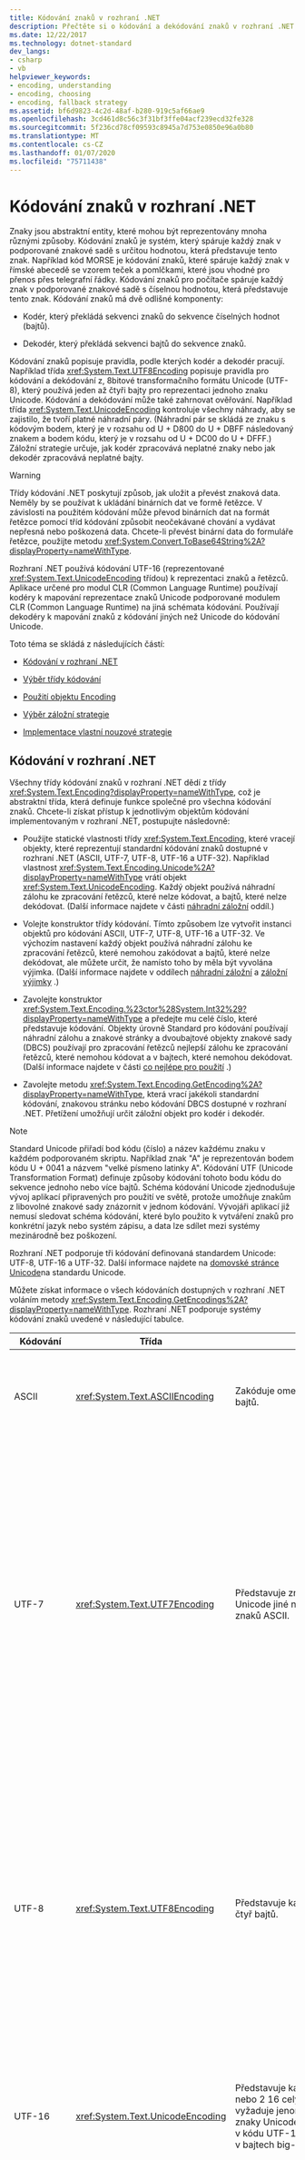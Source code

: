 ```yaml
---
title: Kódování znaků v rozhraní .NET
description: Přečtěte si o kódování a dekódování znaků v rozhraní .NET.
ms.date: 12/22/2017
ms.technology: dotnet-standard
dev_langs:
- csharp
- vb
helpviewer_keywords:
- encoding, understanding
- encoding, choosing
- encoding, fallback strategy
ms.assetid: bf6d9823-4c2d-48af-b280-919c5af66ae9
ms.openlocfilehash: 3cd461d8c56c3f31bf3ffe04acf239ecd32fe328
ms.sourcegitcommit: 5f236cd78cf09593c8945a7d753e0850e96a0b80
ms.translationtype: MT
ms.contentlocale: cs-CZ
ms.lasthandoff: 01/07/2020
ms.locfileid: "75711438"
---
```

# <a name="character-encoding-in-net"></a>Kódování znaků v rozhraní .NET

Znaky jsou abstraktní entity, které mohou být reprezentovány mnoha různými způsoby. Kódování znaků je systém, který spáruje každý znak v podporované znakové sadě s určitou hodnotou, která představuje tento znak. Například kód MORSE je kódování znaků, které spáruje každý znak v římské abecedě se vzorem teček a pomlčkami, které jsou vhodné pro přenos přes telegrafní řádky. Kódování znaků pro počítače spáruje každý znak v podporované znakové sadě s číselnou hodnotou, která představuje tento znak. Kódování znaků má dvě odlišné komponenty:

- Kodér, který překládá sekvenci znaků do sekvence číselných hodnot (bajtů).

- Dekodér, který překládá sekvenci bajtů do sekvence znaků.

Kódování znaků popisuje pravidla, podle kterých kodér a dekodér pracují. Například třída <xref:System.Text.UTF8Encoding> popisuje pravidla pro kódování a dekódování z, 8bitové transformačního formátu Unicode (UTF-8), který používá jeden až čtyři bajty pro reprezentaci jednoho znaku Unicode. Kódování a dekódování může také zahrnovat ověřování. Například třída <xref:System.Text.UnicodeEncoding> kontroluje všechny náhrady, aby se zajistilo, že tvoří platné náhradní páry. (Náhradní pár se skládá ze znaku s kódovým bodem, který je v rozsahu od U + D800 do U + DBFF následovaný znakem a bodem kódu, který je v rozsahu od U + DC00 do U + DFFF.)  Záložní strategie určuje, jak kodér zpracovává neplatné znaky nebo jak dekodér zpracovává neplatné bajty.

> [!WARNING]
> Třídy kódování .NET poskytují způsob, jak uložit a převést znaková data. Neměly by se používat k ukládání binárních dat ve formě řetězce. V závislosti na použitém kódování může převod binárních dat na formát řetězce pomocí tříd kódování způsobit neočekávané chování a vydávat nepřesná nebo poškozená data. Chcete-li převést binární data do formuláře řetězce, použijte metodu <xref:System.Convert.ToBase64String%2A?displayProperty=nameWithType>.

Rozhraní .NET používá kódování UTF-16 (reprezentované <xref:System.Text.UnicodeEncoding> třídou) k reprezentaci znaků a řetězců. Aplikace určené pro modul CLR (Common Language Runtime) používají kodéry k mapování reprezentace znaků Unicode podporované modulem CLR (Common Language Runtime) na jiná schémata kódování. Používají dekodéry k mapování znaků z kódování jiných než Unicode do kódování Unicode.

Toto téma se skládá z následujících částí:

- [Kódování v rozhraní .NET](../../../docs/standard/base-types/character-encoding.md#Encodings)

- [Výběr třídy kódování](../../../docs/standard/base-types/character-encoding.md#Selecting)

- [Použití objektu Encoding](../../../docs/standard/base-types/character-encoding.md#Using)

- [Výběr záložní strategie](../../../docs/standard/base-types/character-encoding.md#FallbackStrategy)

- [Implementace vlastní nouzové strategie](../../../docs/standard/base-types/character-encoding.md#Custom)

<a name="Encodings"></a>

## <a name="encodings-in-net"></a>Kódování v rozhraní .NET

Všechny třídy kódování znaků v rozhraní .NET dědí z třídy <xref:System.Text.Encoding?displayProperty=nameWithType>, což je abstraktní třída, která definuje funkce společné pro všechna kódování znaků. Chcete-li získat přístup k jednotlivým objektům kódování implementovaným v rozhraní .NET, postupujte následovně:

- Použijte statické vlastnosti třídy <xref:System.Text.Encoding>, které vracejí objekty, které reprezentují standardní kódování znaků dostupné v rozhraní .NET (ASCII, UTF-7, UTF-8, UTF-16 a UTF-32). Například vlastnost <xref:System.Text.Encoding.Unicode%2A?displayProperty=nameWithType> vrátí objekt <xref:System.Text.UnicodeEncoding>. Každý objekt používá náhradní zálohu ke zpracování řetězců, které nelze kódovat, a bajtů, které nelze dekódovat. (Další informace najdete v části [náhradní záložní](../../../docs/standard/base-types/character-encoding.md#Replacement) oddíl.)

- Volejte konstruktor třídy kódování. Tímto způsobem lze vytvořit instanci objektů pro kódování ASCII, UTF-7, UTF-8, UTF-16 a UTF-32. Ve výchozím nastavení každý objekt používá náhradní zálohu ke zpracování řetězců, které nemohou zakódovat a bajtů, které nelze dekódovat, ale můžete určit, že namísto toho by měla být vyvolána výjimka. (Další informace najdete v oddílech [náhradní záložní](../../../docs/standard/base-types/character-encoding.md#Replacement) a [záložní výjimky](../../../docs/standard/base-types/character-encoding.md#Exception) .)

- Zavolejte konstruktor <xref:System.Text.Encoding.%23ctor%28System.Int32%29?displayProperty=nameWithType> a předejte mu celé číslo, které představuje kódování. Objekty úrovně Standard pro kódování používají náhradní zálohu a znakové stránky a dvoubajtové objekty znakové sady (DBCS) používají pro zpracování řetězců nejlepší zálohu ke zpracování řetězců, které nemohou kódovat a v bajtech, které nemohou dekódovat. (Další informace najdete v části [co nejlépe pro použití](../../../docs/standard/base-types/character-encoding.md#BestFit) .)

- Zavolejte metodu <xref:System.Text.Encoding.GetEncoding%2A?displayProperty=nameWithType>, která vrací jakékoli standardní kódování, znakovou stránku nebo kódování DBCS dostupné v rozhraní .NET. Přetížení umožňují určit záložní objekt pro kodér i dekodér.

> [!NOTE]
> Standard Unicode přiřadí bod kódu (číslo) a název každému znaku v každém podporovaném skriptu. Například znak "A" je reprezentován bodem kódu U + 0041 a názvem "velké písmeno latinky A". Kódování UTF (Unicode Transformation Format) definuje způsoby kódování tohoto bodu kódu do sekvence jednoho nebo více bajtů. Schéma kódování Unicode zjednodušuje vývoj aplikací připravených pro použití ve světě, protože umožňuje znakům z libovolné znakové sady znázornit v jednom kódování. Vývojáři aplikací již nemusí sledovat schéma kódování, které bylo použito k vytváření znaků pro konkrétní jazyk nebo systém zápisu, a data lze sdílet mezi systémy mezinárodně bez poškození.
>
> Rozhraní .NET podporuje tři kódování definovaná standardem Unicode: UTF-8, UTF-16 a UTF-32. Další informace najdete na [domovské stránce Unicode](https://www.unicode.org/)na standardu Unicode.

Můžete získat informace o všech kódováních dostupných v rozhraní .NET voláním metody <xref:System.Text.Encoding.GetEncodings%2A?displayProperty=nameWithType>. Rozhraní .NET podporuje systémy kódování znaků uvedené v následující tabulce.

|Kódování|Třída|Popis|Výhody a nevýhody|
|--------------|-----------|-----------------|-------------------------------|
|ASCII|<xref:System.Text.ASCIIEncoding>|Zakóduje omezený rozsah znaků pomocí nižších sedmi bitů bajtů.|Protože toto kódování podporuje pouze hodnoty znaků z U + 0000 až U + 007F, ve většině případů není pro mezinárodní aplikace nedostatečné.|
|UTF-7|<xref:System.Text.UTF7Encoding>|Představuje znaky jako sekvence pro znaky 7 bitů ASCII. Znaky Unicode jiné než ASCII jsou reprezentovány řídicí sekvencí znaků ASCII.|UTF-7 podporuje protokoly, jako jsou e-maily a protokoly diskusních skupin. UTF-7 ale není obzvláště zabezpečená nebo robustní. V některých případech může změna jednoho bitu oddáleně měnit výklad celého řetězce v kódování UTF-7. V jiných případech mohou různé řetězce UTF-7 kódovat stejný text. Pro sekvence, které obsahují znaky jiné než ASCII, vyžaduje UTF-7 více místa než UTF-8 a kódování/dekódování je pomalejší. V důsledku toho byste měli použít UTF-8 místo UTF-7, pokud je to možné.|
|UTF-8|<xref:System.Text.UTF8Encoding>|Představuje každý bod kódu Unicode jako sekvenci jednoho až čtyř bajtů.|UTF-8 podporuje 8bitové velikosti dat a funguje dobře s mnoha stávajícími operačními systémy. Pro rozsah ASCII znaků je UTF-8 totožný s kódováním ASCII a umožňuje širší skupinu znaků. Pro skripty čínského japonštiny (CJK) ale může UTF-8 vyžadovat pro každý znak tři bajty a může potenciálně způsobit větší velikost dat než UTF-16. Všimněte si, že v některých případech množství dat ASCII, jako jsou značky HTML, zarovnává větší velikost pro rozsah CJK.|
|UTF-16|<xref:System.Text.UnicodeEncoding>|Představuje každý bod kódu Unicode jako sekvenci jednoho nebo 2 16 celých čísel. Většina běžných znaků Unicode vyžaduje jenom jeden bod kódu UTF-16, i když doplňkové znaky Unicode (U + 10000 a větší) vyžadují dva body náhrady v kódu UTF-16. Podporují se tyto objednávky ve Little endian a v bajtech big-endian.|Kódování UTF-16 je používáno modulem CLR (Common Language Runtime) k reprezentaci hodnot <xref:System.Char> a <xref:System.String> a používá ho operační systém Windows k reprezentaci `WCHAR`ch hodnot.|
|UTF-32|<xref:System.Text.UTF32Encoding>|Představuje každý bod kódu Unicode jako 32 celé číslo. Podporují se tyto objednávky ve Little endian a v bajtech big-endian.|Kódování UTF-32 se používá v případě, že aplikace chtějí zabránit tomu, aby se při kódování UTF-16 v operačních systémech, které zakódované místo příliš důležité, nepoužívaly kódování UTF-16. Jednoduché glyfy vykreslené na displeji mohou být zakódovány pomocí více než jednoho znaku UTF-32.|
|Kódování ANSI/ISO||Poskytuje podporu pro nejrůznější znakové stránky. V operačních systémech Windows se znakové stránky používají k podpoře konkrétního jazyka nebo skupiny jazyků. Tabulku, která obsahuje seznam kódových stránek podporovaných rozhraním .NET, naleznete v tématu Třída <xref:System.Text.Encoding>. Můžete načíst objekt kódování pro konkrétní znakovou stránku voláním metody <xref:System.Text.Encoding.GetEncoding%28System.Int32%29?displayProperty=nameWithType>.|Znaková stránka obsahuje 256 kódových bodů a je počítána od nuly. Ve většině kódových stránek představuje body kódu 0 až 127 znakovou sadu ASCII a body kódu 128 až 255 se výrazně liší mezi kódovými stránkami. Například znaková stránka 1252 poskytuje znaky pro systémy psaní latinkou, včetně angličtiny, němčiny a francouzštiny. Poslední 128 body kódu v kódové stránce 1252 obsahují znaky zvýraznění. Znaková stránka 1253 poskytuje kódy znaků, které jsou požadovány v systému řeckého zápisu. Poslední 128 body kódu v kódové stránce 1253 obsahují řecké znaky. V důsledku toho aplikace, která spoléhá na znakové stránky ANSI, nemůže ukládat Řecká a Německo do stejného textového streamu, pokud neobsahuje identifikátor, který označuje odkazovanou znakovou stránku.|
|Kódování dvoubajtové znakové sady (DBCS)||Podporuje jazyky, jako jsou čínština, japonština a korejština, které obsahují více než 256 znaků. Ve znakové sadě DBCS dvojice kódových bodů (Double Byte) představuje každý znak. Vlastnost <xref:System.Text.Encoding.IsSingleByte%2A?displayProperty=nameWithType> vrací `false` pro kódování znakové sady DBCS. Můžete načíst objekt kódování pro konkrétní sadu DBCS voláním metody <xref:System.Text.Encoding.GetEncoding%28System.Int32%29?displayProperty=nameWithType>.|Ve znakové sadě DBCS dvojice kódových bodů (Double Byte) představuje každý znak. Když aplikace zpracovává data sady DBCS, první bajt znaku DBCS (vedoucí bajt) se zpracuje v kombinaci s koncovým bajtem, který hned následuje. Vzhledem k tomu, že jedna dvojice dvoubajtových bodů kódu může představovat různé znaky v závislosti na znakové stránce, toto schéma stále nepovoluje kombinaci dvou jazyků, jako jsou japonština a čínština, ve stejném datovém proudu.|

Tato kódování umožňují pracovat s znaky Unicode a s kódováními, které se nejčastěji používají ve starších verzích aplikací. Kromě toho můžete vytvořit vlastní kódování definováním třídy, která je odvozena z <xref:System.Text.Encoding> a přepsání jejích členů.

### <a name="platform-notes-net-core"></a>Poznámky k platformě: .NET Core

Ve výchozím nastavení .NET Core nezpřístupňuje žádné kódování znakových stránek kromě znakové stránky 28591 a kódování Unicode, jako jsou UTF-8 a UTF-16. Můžete ale přidat kódování znakové stránky nalezené ve standardních aplikacích pro Windows, které cílí na rozhraní .NET do vaší aplikace. Úplné informace najdete v tématu <xref:System.Text.CodePagesEncodingProvider>.

<a name="Selecting"></a>

## <a name="selecting-an-encoding-class"></a>Výběr třídy kódování

Pokud máte příležitost vybrat kódování, které má aplikace používat, měli byste použít kódování Unicode, pokud je to vhodné <xref:System.Text.UTF8Encoding> nebo <xref:System.Text.UnicodeEncoding>. (.NET podporuje také třetí kódování Unicode, <xref:System.Text.UTF32Encoding>.)

Pokud plánujete použít kódování ASCII (<xref:System.Text.ASCIIEncoding>), vyberte místo toho možnost <xref:System.Text.UTF8Encoding>. Tato dvě kódování jsou shodná se znakovou sadou ASCII, ale <xref:System.Text.UTF8Encoding> mají následující výhody:

- Může představovat každý znak Unicode, zatímco <xref:System.Text.ASCIIEncoding> podporuje pouze hodnoty znaků Unicode mezi U + 0000 a U + 007F.

- Poskytuje detekci chyb a lepší zabezpečení.

- Byla vyladěna tak, aby byla co nejrychlejší a měla by být rychlejší než jakékoli jiné kódování. I pro obsah, který je zcela ve formátu ASCII, jsou operace prováděné s <xref:System.Text.UTF8Encoding> rychlejší než operace prováděné s <xref:System.Text.ASCIIEncoding>.

Měli byste zvážit použití <xref:System.Text.ASCIIEncoding> jenom pro starší verze aplikací. Nicméně i u starších aplikací může být <xref:System.Text.UTF8Encoding> lepší volbou z následujících důvodů (předpokládá se výchozí nastavení):

- Pokud má vaše aplikace obsah, který není výhradně ASCII a zakóduje ho pomocí <xref:System.Text.ASCIIEncoding>, každý znak bez ASCII kódování se zakóduje jako otazník (?). Pokud aplikace potom tato data dekóduje, dojde ke ztrátě informací.

- Pokud má vaše aplikace obsah, který není výhradně ASCII, a zakóduje ho pomocí <xref:System.Text.UTF8Encoding>, výsledek se zdá být nečitelný, pokud je interpretován jako ASCII. Pokud však aplikace použije k dekódování těchto dat dekodér UTF-8, data se úspěšně vykoná pomocí odezvy.

Ve webové aplikaci by se měly znaky odeslané klientovi v reakci na webový požadavek projevit kódováním použitým v klientovi. Ve většině případů byste měli nastavit vlastnost <xref:System.Web.HttpResponse.ContentEncoding%2A?displayProperty=nameWithType> na hodnotu vrácenou vlastností <xref:System.Web.HttpRequest.ContentEncoding%2A?displayProperty=nameWithType>, aby se zobrazil text v kódování, které uživatel očekává.

<a name="Using"></a>

## <a name="using-an-encoding-object"></a>Použití objektu Encoding

Kodér převede řetězec znaků (nejčastěji znaků Unicode) na jeho číselný ekvivalent (Byte). Například můžete použít kodér ASCII k převedení znaků Unicode na ASCII, aby se mohly zobrazit v konzole. Chcete-li provést převod, zavolejte metodu <xref:System.Text.Encoding.GetBytes%2A?displayProperty=nameWithType>. Chcete-li určit, kolik bajtů je potřeba k uložení kódovaných znaků před provedením kódování, můžete zavolat metodu <xref:System.Text.Encoding.GetByteCount%2A>.

Následující příklad používá jedno bajtové pole ke kódování řetězců ve dvou samostatných operacích. Udržuje index, který označuje počáteční pozici v bajtovém poli pro další sadu bajtů zakódovaných ve formátu ASCII. Volá metodu <xref:System.Text.ASCIIEncoding.GetByteCount%28System.String%29?displayProperty=nameWithType>, aby se zajistilo, že bajtové pole je dostatečně velké pro přizpůsobení kódovaného řetězce. Pak zavolá metodu <xref:System.Text.ASCIIEncoding.GetBytes%28System.String%2CSystem.Int32%2CSystem.Int32%2CSystem.Byte%5B%5D%2CSystem.Int32%29?displayProperty=nameWithType> pro kódování znaků v řetězci.

[!code-csharp[Conceptual.Encoding#8](../../../samples/snippets/csharp/VS_Snippets_CLR/conceptual.encoding/cs/getbytes1.cs#8)]
[!code-vb[Conceptual.Encoding#8](../../../samples/snippets/visualbasic/VS_Snippets_CLR/conceptual.encoding/vb/getbytes1.vb#8)]

Dekodér převede pole bajtů, které odráží konkrétní kódování znaků, do množiny znaků, buď v poli znaků nebo v řetězci. Chcete-li dekódovat pole bajtů do pole znaků, zavoláte metodu <xref:System.Text.Encoding.GetChars%2A?displayProperty=nameWithType>. Chcete-li dekódovat pole bajtů do řetězce, zavolejte metodu <xref:System.Text.Encoding.GetString%2A>. Chcete-li určit, kolik znaků je potřeba k uložení dekódovaných bajtů před provedením dekódování, můžete zavolat metodu <xref:System.Text.Encoding.GetCharCount%2A>.

Následující příklad kóduje tři řetězce a poté je dekóduje do jednoho pole znaků. Udržuje index, který označuje počáteční pozici v poli znaků pro další sadu dekódových znaků. Volá metodu <xref:System.Text.ASCIIEncoding.GetCharCount%2A>, aby se zajistilo, že je pole znaků dostatečně velké, aby se vešly všechny Dekódovatelné znaky. Pak zavolá metodu <xref:System.Text.ASCIIEncoding.GetChars%28System.Byte%5B%5D%2CSystem.Int32%2CSystem.Int32%2CSystem.Char%5B%5D%2CSystem.Int32%29?displayProperty=nameWithType> k dekódování pole bajtů.

[!code-csharp[Conceptual.Encoding#9](../../../samples/snippets/csharp/VS_Snippets_CLR/conceptual.encoding/cs/getchars1.cs#9)]
[!code-vb[Conceptual.Encoding#9](../../../samples/snippets/visualbasic/VS_Snippets_CLR/conceptual.encoding/vb/getchars1.vb#9)]

Metody kódování a dekódování třídy odvozené od <xref:System.Text.Encoding> jsou navrženy tak, aby fungovaly na kompletní sadě dat; To znamená, že všechna data, která mají být kódována nebo Dekódovaná, jsou uvedena v jediném volání metody. V některých případech jsou však data k dispozici v datovém proudu a data, která mají být kódována nebo Dekódovaná, mohou být k dispozici pouze ze samostatných operací čtení. K tomu je potřeba, aby operace kódování nebo dekódování pamatovala kterýkoli uložený stav z předchozího vyvolání. Metody tříd odvozené z <xref:System.Text.Encoder> a <xref:System.Text.Decoder> jsou schopny zpracovávat operace kódování a dekódování, které přesahují více volání metody.

Objekt <xref:System.Text.Encoder> pro konkrétní kódování je k dispozici z vlastnosti <xref:System.Text.Encoding.GetEncoder%2A?displayProperty=nameWithType> tohoto kódování. Objekt <xref:System.Text.Decoder> pro konkrétní kódování je k dispozici z vlastnosti <xref:System.Text.Encoding.GetDecoder%2A?displayProperty=nameWithType> tohoto kódování. Pro dekódování operací si všimněte, že třídy odvozené od <xref:System.Text.Decoder> zahrnují metodu <xref:System.Text.Decoder.GetChars%2A?displayProperty=nameWithType>, ale nemají metodu, která by odpovídala <xref:System.Text.Encoding.GetString%2A?displayProperty=nameWithType>.

Následující příklad znázorňuje rozdíl mezi použitím <xref:System.Text.Encoding.GetChars%2A?displayProperty=nameWithType> a <xref:System.Text.Decoder.GetChars%2A?displayProperty=nameWithType> metod dekódování pole bajtů Unicode. Příklad zakóduje řetězec, který obsahuje některé znaky Unicode do souboru, a poté používá dvě metody dekódování k dekódování těchto desíti bajtů současně. Vzhledem k tomu, že náhradní pár vychází z desáté a jedenáctá bajty, je dekódovat v samostatných voláních metody. Jak ukazuje výstup, <xref:System.Text.Encoding.GetChars%2A?displayProperty=nameWithType> metoda není schopna správně dekódovat bajty a místo toho je nahradí ZNAKem U + FFFD (NAHRAZUJÍCÍ znak). Na druhé straně, metoda <xref:System.Text.Decoder.GetChars%2A?displayProperty=nameWithType> může úspěšně dekódovat pole bajtů a získat tak původní řetězec.

[!code-csharp[Conceptual.Encoding#10](../../../samples/snippets/csharp/VS_Snippets_CLR/conceptual.encoding/cs/stream1.cs#10)]
[!code-vb[Conceptual.Encoding#10](../../../samples/snippets/visualbasic/VS_Snippets_CLR/conceptual.encoding/vb/stream1.vb#10)]

<a name="FallbackStrategy"></a>

## <a name="choosing-a-fallback-strategy"></a>Výběr záložní strategie

Když se metoda pokusí kódovat nebo dekódovat znak, ale neexistuje žádné mapování, musí implementovat záložní strategii, která určuje, jak by mělo být zpracování neúspěšného mapování. Existují tři typy nouzových strategií:

- Nejlépe přizpůsobit záložním

- Náhradní záložní

- Záložní výjimka

> [!IMPORTANT]
> Nejběžnější problémy v operacích kódování dochází, když znak Unicode nelze namapovat na konkrétní kódování znakové stránky. Nejběžnější problémy při dekódování se vyskytují, když neplatné sekvence bajtů nejde přeložit na platné znaky Unicode. Z těchto důvodů byste měli znát, kterou záložní strategii konkrétní objekt kódování používá. Kdykoli je to možné, měli byste určit záložní strategii použitou objektem kódování při vytváření instance objektu.

<a name="BestFit"></a>

### <a name="best-fit-fallback"></a>Nejlépe přizpůsobit záložním

Pokud znak nemá přesnou shodu v cílovém kódování, kodér se může pokusit namapovat na podobný znak. (Co nejlépe vyhovuje záložnímu řešení, je většinou kódování, nikoli problém dekódování. Existuje několik znakových stránek, které obsahují znaky, které nelze úspěšně namapovat na kódování Unicode.) Nejlepší je jako výchozí pro kódování znakové stránky a dvoubajtové znakové sady, které jsou načteny <xref:System.Text.Encoding.GetEncoding%28System.Int32%29?displayProperty=nameWithType> a <xref:System.Text.Encoding.GetEncoding%28System.String%29?displayProperty=nameWithType> přetížení.

> [!NOTE]
> Teoreticky, třídy kódování Unicode poskytované v rozhraní .NET (<xref:System.Text.UTF8Encoding>, <xref:System.Text.UnicodeEncoding>a <xref:System.Text.UTF32Encoding>) podporují každý znak v každé znakové sadě, takže je lze použít k odstranění vysoce vyhovujících záložním problémům.

Strategie pro nejlepší přizpůsobení se liší u různých znakových stránek. Například pro některé znakové stránky jsou znaky latinky s plnou šířkou mapovány na obecnější znaky s poloviční šířkou. Pro jiné znakové stránky se toto mapování neprovede. I v rámci agresivní strategie nejlepšího přizpůsobení není pro některé znaky v některých kódování dostatek. Například čínský znak nemá žádné rozumné mapování na znakovou stránku 1252. V tomto případě je použit náhradní řetězec. Ve výchozím nastavení je tento řetězec pouze jedním OTAZNÍKem (U + 003F).

> [!NOTE]
> Strategie pro nejlepší přizpůsobení nejsou podrobně dokumentovány. Na webu [konsorcia Unicode](https://www.unicode.org/Public/MAPPINGS/VENDORS/MICSFT/WindowsBestFit/) je však uvedeno několik kódových stránek. Popis Interpretace souborů mapování najdete v souboru **Readme. txt** v této složce.

V následujícím příkladu je použita znaková stránka 1252 (znaková stránka systému Windows pro jazyky západní Evropa) k ilustraci mapování nejlepšího přizpůsobení a jejich nevýhod. Metoda <xref:System.Text.Encoding.GetEncoding%28System.Int32%29?displayProperty=nameWithType> slouží k načtení objektu kódování pro znakovou stránku 1252. Ve výchozím nastavení používá standardně mapování pro znaky Unicode, které nepodporuje. V tomto příkladu se vytvoří instance řetězce, který obsahuje tři znaky, které nepatří do ASCII – BRAILLOVO písmo latinky S (U + 24C8), horní index pět (u + 2075) a nekonečno (U + 221E) – oddělené mezerami. Jak ukazuje výstup z příkladu, při kódování řetězce jsou tři původní znaky bez mezer nahrazeny OTAZNÍKem (U + 003F), ČÍSLICí pět (U + 0035) a ČÍSLICí osm (U + 0038). ČÍSLICE osm je obzvláště špatná náhrada pro nepodporovaný nekonečný znak a otazník indikuje, že pro původní znak nebylo k dispozici žádné mapování.

[!code-csharp[Conceptual.Encoding#1](../../../samples/snippets/csharp/VS_Snippets_CLR/conceptual.encoding/cs/bestfit1.cs#1)]
[!code-vb[Conceptual.Encoding#1](../../../samples/snippets/visualbasic/VS_Snippets_CLR/conceptual.encoding/vb/bestfit1.vb#1)]

Mapování nejlepšího hlediska je výchozím chováním pro objekt <xref:System.Text.Encoding>, který kóduje data Unicode na data znakové stránky a obsahuje starší aplikace, které se na toto chování spoléhají. Většina nových aplikací se však musí z bezpečnostních důvodů vyhnout tomu, co nejlépe vyhovuje chování. Například aplikace by neměly uvádět název domény pomocí kódování, které nejlépe vyhovuje.

> [!NOTE]
> Pro kódování můžete také implementovat vlastní sekundární mapování pro nejlepší přizpůsobení. Další informace najdete v části [implementace vlastní nouzové strategie](../../../docs/standard/base-types/character-encoding.md#Custom) .

Pokud je pro objekt kódování výchozí možnost nejlepšího nastavení, můžete zvolit jinou záložní strategii při načítání <xref:System.Text.Encoding> objektu voláním <xref:System.Text.Encoding.GetEncoding%28System.Int32%2CSystem.Text.EncoderFallback%2CSystem.Text.DecoderFallback%29?displayProperty=nameWithType> nebo <xref:System.Text.Encoding.GetEncoding%28System.String%2CSystem.Text.EncoderFallback%2CSystem.Text.DecoderFallback%29?displayProperty=nameWithType> přetížení. Následující část obsahuje příklad, který nahradí každý znak, který nelze namapovat na znakovou stránku 1252 hvězdičkou (*).

[!code-csharp[Conceptual.Encoding#3](../../../samples/snippets/csharp/VS_Snippets_CLR/conceptual.encoding/cs/bestfit1a.cs#3)]
[!code-vb[Conceptual.Encoding#3](../../../samples/snippets/visualbasic/VS_Snippets_CLR/conceptual.encoding/vb/bestfit1a.vb#3)]

<a name="Replacement"></a>

### <a name="replacement-fallback"></a>Náhradní záložní

Pokud znak nemá přesnou shodu v cílovém schématu, ale neexistuje žádný vhodný znak, který lze namapovat na, aplikace může určit náhradní znak nebo řetězec. Toto je výchozí chování pro dekodér Unicode, které nahradí každou posloupnost dvou bajtů, kterou nemůže dekódovat pomocí REPLACEMENT_CHARACTER (U + FFFD). Je také výchozím chováním třídy <xref:System.Text.ASCIIEncoding>, která nahradí každý znak, který nemůže kódování ani dekódovat pomocí otazníku. Následující příklad ukazuje nahrazení znaku pro řetězec Unicode z předchozího příkladu. Jak výstup ukazuje, každý znak, který nelze dekódovat do bajtové hodnoty ASCII, je nahrazen hodnotou 0x3F, což je kód ASCII pro otazník.

[!code-csharp[Conceptual.Encoding#2](../../../samples/snippets/csharp/VS_Snippets_CLR/conceptual.encoding/cs/replacementascii.cs#2)]
[!code-vb[Conceptual.Encoding#2](../../../samples/snippets/visualbasic/VS_Snippets_CLR/conceptual.encoding/vb/replacementascii.vb#2)]

Rozhraní .NET zahrnuje třídy <xref:System.Text.EncoderReplacementFallback> a <xref:System.Text.DecoderReplacementFallback>, které nahradí náhradní řetězec, pokud znak není přesně mapován v operaci kódování nebo dekódování. Ve výchozím nastavení je tento nahrazující řetězec otazník, ale můžete volat přetížení konstruktoru třídy pro výběr jiného řetězce. Obvykle je nahrazující řetězec jedním znakem, přestože to není požadavek. Následující příklad změní chování kodéru kódové stránky 1252 vytvořením objektu <xref:System.Text.EncoderReplacementFallback>, který používá hvězdičku (*) jako náhradní řetězec.

[!code-csharp[Conceptual.Encoding#3](../../../samples/snippets/csharp/VS_Snippets_CLR/conceptual.encoding/cs/bestfit1a.cs#3)]
[!code-vb[Conceptual.Encoding#3](../../../samples/snippets/visualbasic/VS_Snippets_CLR/conceptual.encoding/vb/bestfit1a.vb#3)]

> [!NOTE]
> Pro kódování můžete také implementovat náhradní třídu. Další informace najdete v části [implementace vlastní nouzové strategie](../../../docs/standard/base-types/character-encoding.md#Custom) .

Kromě OTAZNÍKu (U + 003F) se znak nahrazení Unicode (U + FFFD) běžně používá jako náhradní řetězec, zejména při dekódování sekvencí bajtů, které se nedají úspěšně přeložit do znaků Unicode. Můžete však vybrat libovolný řetězec pro nahrazení a může obsahovat více znaků.

<a name="Exception"></a>

### <a name="exception-fallback"></a>Záložní výjimka

Namísto poskytnutí nejlepšího náhradního nebo náhradního řetězce může kodér vyvolat <xref:System.Text.EncoderFallbackException>, pokud není schopen zakódovat sadu znaků a dekodér může vyvolat <xref:System.Text.DecoderFallbackException>, pokud není schopen dekódovat pole bajtů. Chcete-li vyvolat výjimku při operacích kódování a dekódování, zadejte objekt <xref:System.Text.EncoderExceptionFallback> a objekt <xref:System.Text.DecoderExceptionFallback>, v uvedeném pořadí, do metody <xref:System.Text.Encoding.GetEncoding%28System.String%2CSystem.Text.EncoderFallback%2CSystem.Text.DecoderFallback%29?displayProperty=nameWithType>. Následující příklad znázorňuje metodu Fallback s výjimkou třídy <xref:System.Text.ASCIIEncoding>.

[!code-csharp[Conceptual.Encoding#4](../../../samples/snippets/csharp/VS_Snippets_CLR/conceptual.encoding/cs/exceptionascii.cs#4)]
[!code-vb[Conceptual.Encoding#4](../../../samples/snippets/visualbasic/VS_Snippets_CLR/conceptual.encoding/vb/exceptionascii.vb#4)]

> [!NOTE]
> Můžete také implementovat vlastní obslužnou rutinu výjimky pro operaci kódování. Další informace najdete v části [implementace vlastní nouzové strategie](../../../docs/standard/base-types/character-encoding.md#Custom) .

Objekty <xref:System.Text.EncoderFallbackException> a <xref:System.Text.DecoderFallbackException> poskytují následující informace o stavu, který způsobil výjimku:

- Objekt <xref:System.Text.EncoderFallbackException> obsahuje metodu <xref:System.Text.EncoderFallbackException.IsUnknownSurrogate%2A>, která označuje, zda znak nebo znaky, které nelze zakódovat, reprezentují neznámý náhradní pár (v takovém případě metoda vrátí `true`) nebo neznámý jediný znak (v takovém případě metoda vrátí `false`). Znaky v náhradní dvojici jsou k dispozici z vlastností <xref:System.Text.EncoderFallbackException.CharUnknownHigh%2A?displayProperty=nameWithType> a <xref:System.Text.EncoderFallbackException.CharUnknownLow%2A?displayProperty=nameWithType>. Z vlastnosti <xref:System.Text.EncoderFallbackException.CharUnknown%2A?displayProperty=nameWithType> je k dispozici neznámý jediný znak. Vlastnost <xref:System.Text.EncoderFallbackException.Index%2A?displayProperty=nameWithType> označuje pozici v řetězci, na které byl nalezen první znak, který nelze zakódovat.

- Objekt <xref:System.Text.DecoderFallbackException> obsahuje vlastnost <xref:System.Text.DecoderFallbackException.BytesUnknown%2A>, která vrací pole bajtů, které nelze dekódovat. Vlastnost <xref:System.Text.DecoderFallbackException.Index%2A?displayProperty=nameWithType> označuje počáteční pozici neznámých bajtů.

I když objekty <xref:System.Text.EncoderFallbackException> a <xref:System.Text.DecoderFallbackException> poskytují dostatečné diagnostické informace o výjimce, neposkytují přístup k vyrovnávací paměti pro kódování nebo dekódování. Proto neumožňují nahradit nebo opravit neplatná data v rámci metody Encoding nebo dekódování.

<a name="Custom"></a>

## <a name="implementing-a-custom-fallback-strategy"></a>Implementace vlastní nouzové strategie

Kromě nejlepšího mapování, které je implementováno interně pomocí znakových stránek, .NET zahrnuje následující třídy pro implementaci záložní strategie:

- K nahrazení znaků v operacích kódování použijte <xref:System.Text.EncoderReplacementFallback> a <xref:System.Text.EncoderReplacementFallbackBuffer>.

- K nahrazení znaků v operacích dekódování použijte <xref:System.Text.DecoderReplacementFallback> a <xref:System.Text.DecoderReplacementFallbackBuffer>.

- Použijte <xref:System.Text.EncoderExceptionFallback> a <xref:System.Text.EncoderExceptionFallbackBuffer> k vyvolání <xref:System.Text.EncoderFallbackException>, když znak nelze kódovat.

- Použijte <xref:System.Text.DecoderExceptionFallback> a <xref:System.Text.DecoderExceptionFallbackBuffer> k vyvolání <xref:System.Text.DecoderFallbackException>, když znak nelze dekódovat.

Pomocí následujících kroků můžete navíc implementovat vlastní řešení, které se nejlépe hodí pro nouzové účely, náhradní zálohu nebo výjimku.

1. Odvození třídy z <xref:System.Text.EncoderFallback> pro operace kódování a z <xref:System.Text.DecoderFallback> pro operace dekódování.

2. Odvození třídy z <xref:System.Text.EncoderFallbackBuffer> pro operace kódování a z <xref:System.Text.DecoderFallbackBuffer> pro operace dekódování.

3. V případě Fallback pro výjimku, pokud předdefinované <xref:System.Text.EncoderFallbackException> a <xref:System.Text.DecoderFallbackException> třídy nevyhovují vašim potřebám, odvozuje třídu od objektu výjimky, jako je například <xref:System.Exception> nebo <xref:System.ArgumentException>.

### <a name="deriving-from-encoderfallback-or-decoderfallback"></a>Odvození z EncoderFallback nebo DecoderFallback

Chcete-li implementovat vlastní nouzové řešení, je nutné vytvořit třídu, která dědí z <xref:System.Text.EncoderFallback> pro operace kódování a z <xref:System.Text.DecoderFallback> pro operace dekódování. Instance těchto tříd jsou předány metodě <xref:System.Text.Encoding.GetEncoding%28System.String%2CSystem.Text.EncoderFallback%2CSystem.Text.DecoderFallback%29?displayProperty=nameWithType> a slouží jako prostředník mezi třídou kódování a záložní implementací.

Při vytváření vlastního záložního řešení pro kodér nebo dekodér je nutné implementovat následující členy:

- Vlastnost <xref:System.Text.EncoderFallback.MaxCharCount%2A?displayProperty=nameWithType> nebo <xref:System.Text.DecoderFallback.MaxCharCount%2A?displayProperty=nameWithType>, která vrací maximální možný počet znaků, který nejlépe vyhovuje, nahrazuje nebo má záložní záloha, může vrátit jeden znak. U vlastní nouzové výjimky má jeho hodnota hodnotu nula.

- Metoda <xref:System.Text.EncoderFallback.CreateFallbackBuffer%2A?displayProperty=nameWithType> nebo <xref:System.Text.DecoderFallback.CreateFallbackBuffer%2A?displayProperty=nameWithType>, která vrací vlastní <xref:System.Text.EncoderFallbackBuffer> nebo <xref:System.Text.DecoderFallbackBuffer> implementaci. Metoda je volána kodérem při výskytu prvního znaku, který není schopen úspěšně kódovat, nebo dekodérem, když nalezne první bajt, který nemůže úspěšně dekódovat.

### <a name="deriving-from-encoderfallbackbuffer-or-decoderfallbackbuffer"></a>Odvození z EncoderFallbackBuffer nebo DecoderFallbackBuffer

K implementaci vlastního záložního řešení je nutné také vytvořit třídu, která dědí z <xref:System.Text.EncoderFallbackBuffer> pro operace kódování a z <xref:System.Text.DecoderFallbackBuffer> pro operace dekódování. Instance těchto tříd jsou vráceny metodou <xref:System.Text.EncoderFallback.CreateFallbackBuffer%2A> tříd <xref:System.Text.EncoderFallback> a <xref:System.Text.DecoderFallback>. Metoda <xref:System.Text.EncoderFallback.CreateFallbackBuffer%2A?displayProperty=nameWithType> je volána kodérem, když nalezne první znak, který není možné kódovat, a metoda <xref:System.Text.DecoderFallback.CreateFallbackBuffer%2A?displayProperty=nameWithType> je volána dekodérem, když narazí na jeden nebo více bajtů, které není možné dekódovat. Třídy <xref:System.Text.EncoderFallbackBuffer> a <xref:System.Text.DecoderFallbackBuffer> poskytují záložní implementaci. Každá instance představuje vyrovnávací paměť, která obsahuje záložní znaky, které nahradí znak, který nelze zakódovat, nebo posloupnost bajtů, které nelze dekódovat.

Při vytváření vlastního záložního řešení pro kodér nebo dekodér je nutné implementovat následující členy:

- Metoda <xref:System.Text.EncoderFallbackBuffer.Fallback%2A?displayProperty=nameWithType> nebo <xref:System.Text.DecoderFallbackBuffer.Fallback%2A?displayProperty=nameWithType>. <xref:System.Text.EncoderFallbackBuffer.Fallback%2A?displayProperty=nameWithType> je volána kodérem k poskytnutí záložní vyrovnávací paměti s informacemi o znaku, který nelze kódovat. Vzhledem k tomu, že znak pro kódování může být náhradní pár, je tato metoda přetížená. Jednomu přetížení se předal znak, který se má zakódovat, a jeho index v řetězci. Druhé přetížení je předání vysoké a nízké náhrady spolu s indexem v řetězci. Metoda <xref:System.Text.DecoderFallbackBuffer.Fallback%2A?displayProperty=nameWithType> je volána dekodérem k poskytnutí záložní vyrovnávací paměti s informacemi o bajtech, které nelze dekódovat. Tato metoda předává pole bajtů, které nelze dekódovat, spolu s indexem prvního bajtu. Metoda Fallback by měla vracet `true`, pokud záložní vyrovnávací paměť může dodat nejlépe vyhovující nebo náhradní znak nebo znaky. v opačném případě by měla vracet `false`. Pro zálohu výjimky by měla metoda Fallback vyvolat výjimku.

- Metoda <xref:System.Text.EncoderFallbackBuffer.GetNextChar%2A?displayProperty=nameWithType> nebo <xref:System.Text.DecoderFallbackBuffer.GetNextChar%2A?displayProperty=nameWithType>, která je volána opakovaně nástrojem Encoder nebo dekodérem pro získání dalšího znaku z záložní vyrovnávací paměti. Pokud byly vráceny všechny záložní znaky, metoda by měla vracet U + 0000.

- Vlastnost <xref:System.Text.EncoderFallbackBuffer.Remaining%2A?displayProperty=nameWithType> nebo <xref:System.Text.DecoderFallbackBuffer.Remaining%2A?displayProperty=nameWithType>, která vrací počet znaků zbývajících v záložní vyrovnávací paměti.

- Metoda <xref:System.Text.EncoderFallbackBuffer.MovePrevious%2A?displayProperty=nameWithType> nebo <xref:System.Text.DecoderFallbackBuffer.MovePrevious%2A?displayProperty=nameWithType>, která přesouvá aktuální pozici v záložní vyrovnávací paměti na předchozí znak.

- Metoda <xref:System.Text.EncoderFallbackBuffer.Reset%2A?displayProperty=nameWithType> nebo <xref:System.Text.DecoderFallbackBuffer.Reset%2A?displayProperty=nameWithType>, která znovu inicializuje záložní vyrovnávací paměť.

Pokud je nouzová implementace ideálním řešením nebo náhradní zálohou, třídy odvozené od <xref:System.Text.EncoderFallbackBuffer> a <xref:System.Text.DecoderFallbackBuffer> také udržovat dvě soukromá pole instance: přesný počet znaků ve vyrovnávací paměti; a indexem dalšího znaku ve vyrovnávací paměti, který se má vrátit.

### <a name="an-encoderfallback-example"></a>EncoderFallback příklad

Předchozí příklad používá náhradní zálohu k nahrazení znaků Unicode, které neodpovídaly znakům ASCII hvězdičkou (*). Následující příklad používá vlastní implementaci záložní implementace, která je vhodná pro zajištění lepšího mapování znaků, které nejsou ASCII.

Následující kód definuje třídu s názvem `CustomMapper`, která je odvozena z <xref:System.Text.EncoderFallback> pro zpracování nejlepšího mapování znaků, které nejsou ASCII. Jeho metoda `CreateFallbackBuffer` vrátí objekt `CustomMapperFallbackBuffer`, který poskytuje <xref:System.Text.EncoderFallbackBuffer> implementaci. Třída `CustomMapper` používá objekt <xref:System.Collections.Generic.Dictionary%602> k ukládání mapování nepodporovaných znaků Unicode (hodnota klíče) a jejich odpovídajících 8 bitových znaků (které jsou uloženy ve dvou po sobě jdoucích bajtech v 64ovém čísle bitové kopie). Chcete-li toto mapování zpřístupnit pro záložní vyrovnávací paměť, je instance `CustomMapper` předána jako parametr konstruktoru `CustomMapperFallbackBuffer` třídy. Vzhledem k tomu, že nejdelší mapování je řetězec "INF" pro znak Unicode U + 221E, vlastnost `MaxCharCount` vrátí hodnotu 3.

[!code-csharp[Conceptual.Encoding#5](../../../samples/snippets/csharp/VS_Snippets_CLR/conceptual.encoding/cs/custom1.cs#5)]
[!code-vb[Conceptual.Encoding#5](../../../samples/snippets/visualbasic/VS_Snippets_CLR/conceptual.encoding/vb/custom1.vb#5)]

Následující kód definuje třídu `CustomMapperFallbackBuffer`, která je odvozena z <xref:System.Text.EncoderFallbackBuffer>. Slovník, který obsahuje mapování nejlepšího umístění a který je definován v instanci `CustomMapper`, je k dispozici z jeho konstruktoru třídy. Jeho metoda `Fallback` vrátí `true`, pokud některý ze znaků Unicode, které kodér ASCII nemůže kódovat, je definován ve slovníku mapování; v opačném případě vrátí `false`. Pro každou zálohu proměnná Private `count` označuje počet znaků, které se budou vracet, a soukromá `index` proměnná označuje pozici v vyrovnávací paměti řetězců, `charsToReturn`dalšího znaku, který se má vrátit.

[!code-csharp[Conceptual.Encoding#6](../../../samples/snippets/csharp/VS_Snippets_CLR/conceptual.encoding/cs/custom1.cs#6)]
[!code-vb[Conceptual.Encoding#6](../../../samples/snippets/visualbasic/VS_Snippets_CLR/conceptual.encoding/vb/custom1.vb#6)]

Následující kód potom vytvoří instanci objektu `CustomMapper` a předá jeho instanci metodě <xref:System.Text.Encoding.GetEncoding%28System.String%2CSystem.Text.EncoderFallback%2CSystem.Text.DecoderFallback%29?displayProperty=nameWithType>. Výstup označuje, že pro záložní implementaci, který nejlépe vyhovuje, se v původním řetězci zpracovávají tři znaky jiné než ASCII.

[!code-csharp[Conceptual.Encoding#7](../../../samples/snippets/csharp/VS_Snippets_CLR/conceptual.encoding/cs/custom1.cs#7)]
[!code-vb[Conceptual.Encoding#7](../../../samples/snippets/visualbasic/VS_Snippets_CLR/conceptual.encoding/vb/custom1.vb#7)]

## <a name="see-also"></a>Viz také:

- <xref:System.Text.Encoder>
- <xref:System.Text.Decoder>
- <xref:System.Text.DecoderFallback>
- <xref:System.Text.Encoding>
- <xref:System.Text.EncoderFallback>
- [Globalizace a lokalizace](../../../docs/standard/globalization-localization/index.md)
